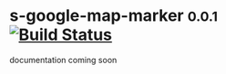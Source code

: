 # s-google-map-marker <small>0.0.1</small> [![Build Status](https://travis-ci.org/Coffeekraken/s-google-map-marker-component.svg?branch=release/0.0.1)](https://travis-ci.org/Coffeekraken/s-google-map-marker-component)

documentation coming soon

